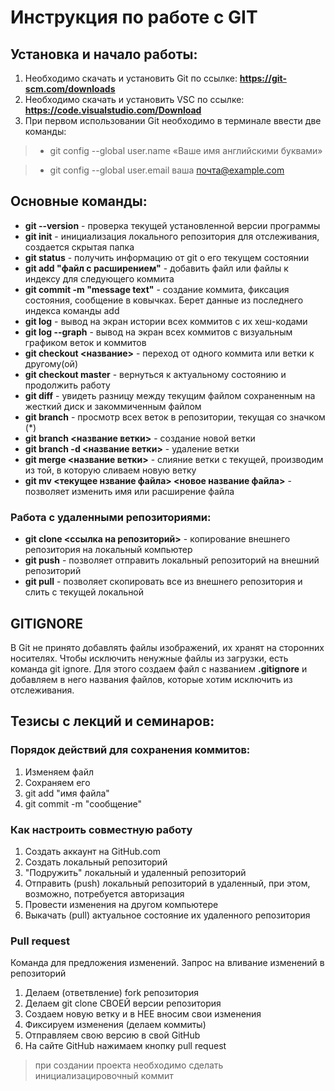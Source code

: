 # Инструкция по работе с GIT

## Установка и начало работы: 
1. Необходимо скачать и установить Git по ссылке:
**https://git-scm.com/downloads**
2. Необходимо скачать и установить VSC по ссылке: **https://code.visualstudio.com/Download**
3. При первом использовании Git необходимо в терминале ввести две команды:

>* git config --global user.name «Ваше имя английскими буквами»  

>* git config --global user.email ваша почта@example.com

## Основные команды:

* **git --version** - проверка текущей установленной версии программы
* **git init** - инициализация локального репозитория для отслеживания, создается скрытая папка
* **git status** - получить информацию от git о его текущем состоянии
* **git add "файл с расширением"** - добавить файл или файлы к индексу для следующего коммита 
* **git commit -m "message text"** - создание коммита, фиксация состояния, сообщение в ковычках. Берет данные из последнего индекса команды add
* **git log** - вывод на экран истории всех коммитов с их хеш-кодами
* **git log --graph** - вывод на экран всех коммитов с визуальным графиком веток и коммитов
* **git checkout <название>** - переход от одного коммита или ветки к другому(ой)
* **git checkout master** - вернуться к актуальному состоянию и продолжить работу
* **git diff** - увидеть разницу между текущим файлом сохраненным на жесткий диск и закоммиченным файлом
* **git branch** - просмотр всех веток в репозитории, текущая со значком (*)
* **git branch <название ветки>** - создание новой ветки
* **git branch -d <название ветки>** - удаление ветки
* **git merge <название ветки>** - слияние ветки с текущей, производим из той, в которую сливаем новую ветку
* **git mv <текущее нзвание файла> <новое название файла>** - позволяет изменить имя или расширение файла

### Работа с удаленными репозиториями:

* **git clone <ссылка на репозиторий>** - копирование внешнего репозитория на локальный компьютер
* **git push** - позволяет отправить локальный репозиторий на внешний репозиторий
* **git pull** - позволяет скопировать все из внешнего репозитория и слить с текущей локальной

## GITIGNORE
В Git не принято добавлять файлы изображений, их хранят на сторонних носителях. Чтобы исключить ненужные файлы из загрузки, есть команда git ignore. Для этого создаем файл с названием **.gitignore** и добавляем в него названия файлов, которые хотим исключить из отслеживания.

## Тезисы с лекций и семинаров:

### Порядок действий для сохранения коммитов:

1. Изменяем файл
2. Сохраняем его
3. git add "имя файла"
4. git commit -m "сообщение"

### Как настроить совместную работу

1. Создать аккаунт на GitHub.com
2. Создать локальный репозиторий
3. "Подружить" локальный и удаленный репозиторий
4. Отправить (push) локальный репозиторий в удаленный, при этом, возможно, потребуется авторизация
5. Провести изменения на другом компьютере
6. Выкачать (pull) актуальное состояние их удаленного репозитория

### Pull request
Команда для предложения изменений.
Запрос на вливание изменений в репозиторий

1. Делаем (ответвление) fork репозитория
2. Делаем git clone СВОЕЙ версии репозитория
3. Создаем новую ветку и в НЕЕ вносим свои изменения
4. Фиксируем изменения (делаем коммиты)
5. Отправляем свою версию в свой GitHub
6. На сайте GitHub нажимаем кнопку pull request

>при создании проекта необходимо сделать инициализацировочный коммит
